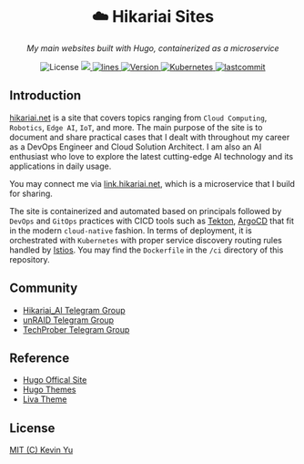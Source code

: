 <h1 align="center"> ☁️ Hikariai Sites</h1>
<p align="center">
    <em>My main websites built with Hugo, containerized as a microservice</em>
</p>

<p align="center">
    <img src="https://img.shields.io/github/license/yqlbu/hikariai-web?color=critical" alt="License"/>
    <a href="https://hits.seeyoufarm.com">
      <img src="https://hits.seeyoufarm.com/api/count/incr/badge.svg?url=https%3A%2F%2Fgithub.com%2Fyqlbu%2Fhikariai-web&count_bg=%23D055FF&title_bg=%23555555&icon=&icon_color=%23E7E7E7&title=hits&edge_flat=false"/>
    </a>
    <a href="https://img.shields.io/tokei/lines/github/yqlbu/hikariai-web?color=orange">
      <img src="https://img.shields.io/tokei/lines/github/yqlbu/hikariai-web?color=orange" alt="lines">
    </a>
    <a href="https://hub.docker.com/repository/docker/hikariai/">
        <img src="https://img.shields.io/badge/docker-v20.10.7-blue" alt="Version">
    </a>
    <a href="https://github.com/yqlbu/hikariai-web">
        <img src="https://img.shields.io/badge/kubernetes-v1.22-navy.svg" alt="Kubernetes"/>
    </a>
    <a href="https://github.com/yqlbu/hikariai-web">
        <img src="https://img.shields.io/github/last-commit/yqlbu/hikariai-web" alt="lastcommit"/>
    </a>

</p>

## Introduction

[hikariai.net](https://hikariai.net) is a site that covers topics ranging from `Cloud Computing`, `Robotics`, `Edge AI`, `IoT`, and more. The main purpose of the site is to document and share practical cases that I dealt with throughout my career as a DevOps Engineer and Cloud Solution Architect. I am also an AI enthusiast who love to explore the latest cutting-edge AI technology and its applications in daily usage.

You may connect me via [link.hikariai.net](https://link.hikariai.net), which is a microservice that I build for sharing.

The site is containerized and automated based on principals followed by `DevOps` and `GitOps` practices with CICD tools such as [Tekton](https://tekton.dev/), [ArgoCD](https://argoproj.github.io/argo-cd/) that fit in the modern `cloud-native` fashion. In terms of deployment, it is orchestrated with `Kubernetes` with proper service discovery routing rules handled by [Istios](https://istio.io/). You may find the `Dockerfile` in the `/ci` directory of this repository.

## Community

- [Hikariai_AI Telegram Group](https://t.me/hikariai_channel)
- [unRAID Telegram Group](https://t.me/unraid_zh)
- [TechProber Telegram Group](https://t.me/joinchat/7AG3aEQ5I00wY2Q5)

## Reference

- [Hugo Offical Site](https://gohugo.io/)
- [Hugo Themes](https://themes.gohugo.io)
- [Liva Theme](https://docs.gethugothemes.com/liva/)

## License

[MIT (C) Kevin Yu](https://github.com/yqlbu/hikariai-web/blob/master/LICENSE)
